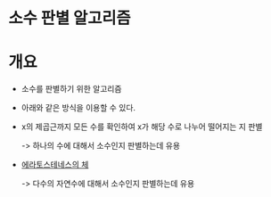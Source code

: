 # 소수 판별 알고리즘

# 개요

- 소수를 판별하기 위한 알고리즘
- 아래와 같은 방식을 이용할 수 있다.
- x의 제곱근까지 모든 수를 확인하여 x가 해당 수로 나누어 떨어지는 지 판별
    
    -> 하나의 수에 대해서 소수인지 판별하는데 유용
- [에라토스테네스의 체](https://github.com/mokhs00/TIL/blob/main/%EC%95%8C%EA%B3%A0%EB%A6%AC%EC%A6%98/%EC%97%90%EB%9D%BC%ED%86%A0%EC%8A%A4%ED%85%8C%EB%84%A4%EC%8A%A4%EC%9D%98%20%EC%B2%B4.md)

    -> 다수의 자연수에 대해서 소수인지 판별하는데 유용